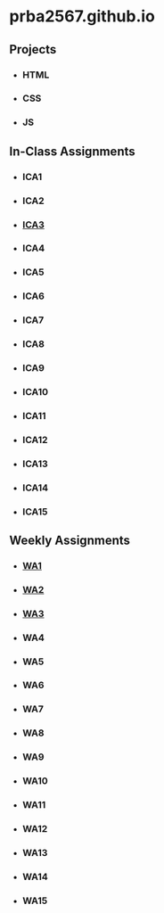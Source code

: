 # prba2567.github.io


## Projects
* ### HTML
* ### CSS
* ### JS

## In-Class Assignments
* ### ICA1
* ### ICA2
* ### [ICA3](https://prba2567.github.io/ica/ica3a.html)
* ### ICA4
* ### ICA5
* ### ICA6
* ### ICA7
* ### ICA8
* ### ICA9
* ### ICA10
* ### ICA11
* ### ICA12
* ### ICA13
* ### ICA14
* ### ICA15

## Weekly Assignments
* ### [WA1](https://prba2567.github.io/wa/wa1.html)
* ### [WA2](https://prba2567.github.io/wa/wa2.html)
* ### [WA3](https://prba2567.github.io/wa/wa3.html)
* ### WA4
* ### WA5
* ### WA6
* ### WA7
* ### WA8
* ### WA9
* ### WA10
* ### WA11
* ### WA12
* ### WA13
* ### WA14
* ### WA15




